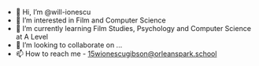 - 👋 Hi, I’m @will-ionescu
- 👀 I’m interested in Film and Computer Science
- 🌱 I’m currently learning Film Studies, Psychology and Computer Science at A Level
- 💞️ I’m looking to collaborate on ...
- 📫 How to reach me - 15wionescugibson@orleanspark.school

<!---
will-ionescu/will-ionescu is a ✨ special ✨ repository because its `README.md` (this file) appears on your GitHub profile.
You can click the Preview link to take a look at your changes.
--->
